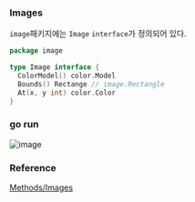 ### Images
`image`패키지에는 `Image` `interface`가 정의되어 있다.<br>
```go
package image

type Image interface {
  ColorModel() color.Model
  Bounds() Rectange // image.Rectangle
  At(x, y int) color.Color
}
```

### go run
![image](https://github.com/user-attachments/assets/7ba4d5d5-fd12-4c97-b6d2-045c48feb47d)



### Reference
[Methods/Images](https://go.dev/tour/methods/24)<br>
